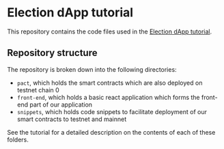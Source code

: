 # Election dApp tutorial

This repository contains the code files used in the
[Election dApp tutorial](https://github.com/kadena-community/docs/blob/master/docs/build/guides/building-a-voting-dapp.md).

## Repository structure

The repository is broken down into the following directories:

- `pact`, which holds the smart contracts which are also deployed on testnet chain 0
- `front-end`, which holds a basic react application which forms the front-end part of our application
- `snippets`, which holds code snippets to facilitate deployment of our smart contracts to testnet and mainnet

See the tutorial for a detailed description on the contents of each of these folders.
